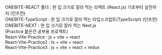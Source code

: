 ONEBITE-REACT 폴더 : 한 입 크기로 잘라 먹는 리액트 (React.js) 기초부터 실전까지 (인프런)   
ONEBITE-TypeScript : 한 입 크기로 잘라 먹는 타입스크립트(TypeScript) (인프런)   
ONEBITE-NEXT : 한 입 크기로 잘라 먹는 Next.js  
(Practice 붙은건 공부용 프로젝트)  
React-Vite-Practice : js + vite + react  
React-Vite-Practice2 : ts + vite + react  
React-Vite-Practice3 : js + vite + react + redux  
  